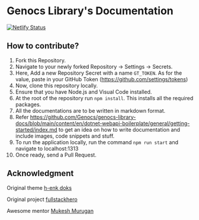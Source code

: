 # Genocs Library's Documentation

[![Netlify Status](https://api.netlify.com/api/v1/badges/6dbb93bc-ad39-4fda-849a-e542abdcfa7c/deploy-status)](https://app.netlify.com/sites/genocs-blog/deploys)

## How to contribute?

1. Fork this Repository.
2. Navigate to your newly forked Repository -> Settings -> Secrets.
3. Here, Add a new Repository Secret with a name `GT_TOKEN`. As for the value, paste in your GitHub Token (https://github.com/settings/tokens)
4. Now, clone this repository locally.
5. Ensure that you have Node.js and Visual Code installed.
6. At the root of the repository run `npm install`. This installs all the required packages.
7. All the documentations are to be written in markdown format.
8. Refer https://github.com/Genocs/genocs-library-docs/blob/main/content/en/dotnet-webapi-boilerplate/general/getting-started/index.md to get an idea on how to write documentation and include images, code snippets and stuff.
9. To run the application locally, run the command `npm run start` and navigate to localhost:1313
10. Once ready, send a Pull Request.


## Acknowledgment

Original theme
[h-enk doks](https://github.com/h-enk/doks)

Original project
[fullstackhero](https://github.com/fullstackhero)

Awesome mentor
[Mukesh Murugan](https://github.com/iammukeshm)
